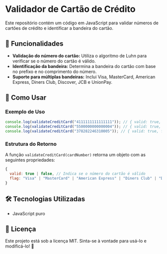 # Validador de Cartão de Crédito

Este repositório contém um código em JavaScript para validar números de cartões de crédito e identificar a bandeira do cartão.

## 📌 Funcionalidades

- **Validação do número do cartão:** Utiliza o algoritmo de Luhn para verificar se o número do cartão é válido.
- **Identificação da bandeira:** Determina a bandeira do cartão com base no prefixo e no comprimento do número.
- **Suporte para múltiplas bandeiras:** Inclui Visa, MasterCard, American Express, Diners Club, Discover, JCB e UnionPay.

## 🚀 Como Usar

### Exemplo de Uso

```javascript
console.log(validateCreditCard("4111111111111111")); // { valid: true, flag: "Visa" }
console.log(validateCreditCard("5500000000000004")); // { valid: true, flag: "MasterCard" }
console.log(validateCreditCard("378282246310005")); // { valid: true, flag: "American Express" }
```

### Estrutura do Retorno

A função `validateCreditCard(cardNumber)` retorna um objeto com as seguintes propriedades:

```javascript
{
  valid: true | false, // Indica se o número do cartão é válido
  flag: "Visa" | "MasterCard" | "American Express" | "Diners Club" | "Discover" | "JCB" | "UnionPay" | "Unknown" // Bandeira do cartão
}
```

## 🛠 Tecnologias Utilizadas

- JavaScript puro

## 📜 Licença

Este projeto está sob a licença MIT. Sinta-se à vontade para usá-lo e modificá-lo! 🎉

